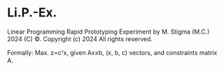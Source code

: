 # Li.P.-Ex.
Linear Programming Rapid Prototyping Experiment by M. Stigma (M.C.) 2024 (C) ©.  Copyright (c) 2024 All rights reserved. 

Formally: Max. z=cᵀx, given Ax≤b, (x, b, c) vectors, and constraints matrix A.
